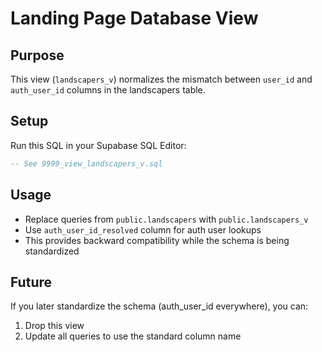 # Landing Page Database View

## Purpose
This view (`landscapers_v`) normalizes the mismatch between `user_id` and `auth_user_id` columns in the landscapers table.

## Setup
Run this SQL in your Supabase SQL Editor:
```sql
-- See 9999_view_landscapers_v.sql
```

## Usage
- Replace queries from `public.landscapers` with `public.landscapers_v`
- Use `auth_user_id_resolved` column for auth user lookups
- This provides backward compatibility while the schema is being standardized

## Future
If you later standardize the schema (auth_user_id everywhere), you can:
1. Drop this view
2. Update all queries to use the standard column name